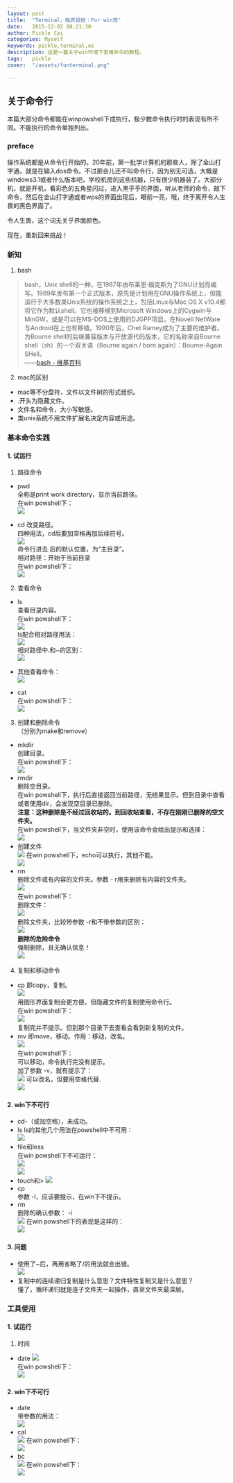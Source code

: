 ```yaml
---
layout: post  
title:  "Terminal，抛弃鼠标：For win党"  
date:   2015-12-02 08:21:30  
author: Pickle Cai  
categories: Myself  
keywords: pickle,terminal,os  
description: 这是一篇关于win环境下常用命令的教程。  
tags:	pickle   
cover:  "/assets/funterminal.png"  

---  
```


## 关于命令行  

本篇大部分命令都能在winpowshell下成执行，极少数命令执行时的表现有所不同。不能执行的命令单独列出。

### preface
操作系统都是从命令行开始的。20年前，第一批学计算机的那些人，除了金山打字通，就是在输入dos命令。不过那会儿还不叫命令行，因为别无可选，大概是windows3.1或者什么版本吧，学校机房的这些机器，只有很少机器装了。大部分机，就是开机，看彩色的五角星闪过，进入黑乎乎的界面，听从老师的命令，敲下命令，然后在金山打字通或者wps的界面出现后，眼前一亮，哦，终于离开令人生畏的黑色界面了。  

令人生畏，这个词无关乎界面颜色。  

现在，重新回来挑战！  

### 新知  

1. bash  
> bash，Unix shell的一种，在1987年由布莱恩·福克斯为了GNU计划而编写。1989年发布第一个正式版本，原先是计划用在GNU操作系统上，但能运行于大多数类Unix系统的操作系统之上，包括Linux与Mac OS X v10.4都将它作为默认shell。它也被移植到Microsoft Windows上的Cygwin与MinGW，或是可以在MS-DOS上使用的DJGPP项目。在Novell NetWare与Android在上也有移植。1990年后，Chet Ramey成为了主要的维护者。为Bourne shell的后继兼容版本与开放源代码版本，它的名称来自Bourne shell（sh）的一个双关语（Bourne again / born again）：Bourne-Again SHell。  
> ——[bash - 维基百科](https://zh.wikipedia.org/wiki/Bash)  

2. mac的区别  
 - mac等不分盘符，文件以文件树的形式组织。  
 - .开头为隐藏文件。  
 - 文件名和命令，大小写敏感。  
 - 类unix系统不用文件扩展名决定内容或用途。  

### 基本命令实践  

#### 1. 试运行  
1. 路径命令  
 - pwd  
全称是print work directory，显示当前路径。    
在win powshell下：  
![](http://i5.tietuku.com/2df0ef42dc0f0847.png)    
 
 - cd 
改变路径。  
四种用法，cd后要加空格再加后续符号。  
![](http://7xotr7.com1.z0.glb.clouddn.com/15-12-2/78500236.jpg)  
命令行进去 后的默认位置，为“主目录”。  
相对路径：开始于当前目录  
在win powshell下：  
![](http://7xotr7.com1.z0.glb.clouddn.com/15-12-2/32169051.jpg)    

2. 查看命令  
 - ls  
查看目录内容。  
在win powshell下：  
![](http://7xotr7.com1.z0.glb.clouddn.com/15-12-2/42389593.jpg)  
ls配合相对路径用法：  
![](http://7xotr7.com1.z0.glb.clouddn.com/15-12-2/98101821.jpg)  
相对路径中.和~的区别：  
![](http://7xotr7.com1.z0.glb.clouddn.com/15-12-2/14338391.jpg)  

 - 其他查看命令：  
![](http://7xotr7.com1.z0.glb.clouddn.com/15-12-2/49623554.jpg)
 - cat  
在win powshell下：  
![](http://7xotr7.com1.z0.glb.clouddn.com/15-12-2/61137155.jpg)  

3. 创建和删除命令  
（分别为make和remove）  
 - mkdir  
创建目录。  
在win powshell下：   
![](http://7xotr7.com1.z0.glb.clouddn.com/15-12-2/52003107.jpg)  
 - rmdir  
删除空目录。  
在win powshell下，执行后直接返回当前路径，无结果显示。但到目录中查看或者使用dir，会发现空目录已删除。  
**注意：这种删除是不经过回收站的。到回收站查看，不存在刚刚已删除的空文件夹。**  
在win powshell下，当文件夹非空时，使用该命令会给出提示和选择：  
![](http://7xotr7.com1.z0.glb.clouddn.com/15-12-2/16817198.jpg)  
 - 创建文件  
![](http://7xotr7.com1.z0.glb.clouddn.com/15-12-2/85279120.jpg)
在win powshell下，echo可以执行，其他不能。    
![](http://7xotr7.com1.z0.glb.clouddn.com/15-12-2/81321629.jpg)
 - rm  
删除文件或有内容的文件夹。参数 - r用来删除有内容的文件夹。    
![](http://7xotr7.com1.z0.glb.clouddn.com/15-12-2/25256439.jpg)  
在win powshell下：   
删除文件：  
![](http://7xotr7.com1.z0.glb.clouddn.com/15-12-2/18714824.jpg)  
删除文件夹，比较带参数 -r和不带参数的区别：  
![](http://7xotr7.com1.z0.glb.clouddn.com/15-12-2/24416488.jpg)  
**删除的危险命令**  
强制删除，且无确认信息！  
![](http://7xotr7.com1.z0.glb.clouddn.com/15-12-2/39814387.jpg)  

4. 复制和移动命令  
 - cp 
即copy，复制。  
![](http://7xotr7.com1.z0.glb.clouddn.com/15-12-2/62666702.jpg)  
用图形界面复制会更方便。但隐藏文件的复制使用命令行。    
在win powshell下：  
![](http://7xotr7.com1.z0.glb.clouddn.com/15-12-2/21724161.jpg)  
复制完并不提示。但到那个目录下去查看会看到新复制的文件。  
 - mv 
即move，移动。作用：移动，改名。    
![](http://7xotr7.com1.z0.glb.clouddn.com/15-12-2/2181154.jpg)  
在win powshell下：  
可以移动，命令执行完没有提示。  
加了参数 -v，就有提示了：  
![](http://7xotr7.com1.z0.glb.clouddn.com/15-12-2/62937300.jpg)
可以改名，但要用空格代替.  
![](http://7xotr7.com1.z0.glb.clouddn.com/15-12-2/88818743.jpg)

#### 2. win下不可行  
 - cd-（或加空格），未成功。    
 - ls
ls的其他几个用法在powshell中不可用：  
![](http://7xotr7.com1.z0.glb.clouddn.com/15-12-2/97114727.jpg)  
 - file和less  
在win powshell下不可运行：   
![](http://7xotr7.com1.z0.glb.clouddn.com/15-12-2/74601566.jpg)    
![](http://7xotr7.com1.z0.glb.clouddn.com/15-12-2/77121652.jpg)  
 - touch和> 
![](http://7xotr7.com1.z0.glb.clouddn.com/15-12-2/31363595.jpg)  
 - cp  
参数 -l，应该要提示，在win下不提示。  
 - rm  
删除的确认参数： -i  
![](http://7xotr7.com1.z0.glb.clouddn.com/15-12-2/34915702.jpg)
在win powshell下的表现是这样的：  
![](http://7xotr7.com1.z0.glb.clouddn.com/15-12-2/3558620.jpg)

#### 3. 问题  

 - 使用了~后，再用省略了/的用法就会出错。   
![](http://7xotr7.com1.z0.glb.clouddn.com/15-12-2/81854137.jpg)  
 - 复制中的连续递归复制是什么意思？文件特性复制又是什么意思？  
懂了，循环递归就是连子文件夹一起操作，直至文件夹最深层。  

### 工具使用  

#### 1. 试运行  
1. 时间  
 - date 
![](http://7xotr7.com1.z0.glb.clouddn.com/15-12-2/73325330.jpg)  
在win powshell下：   
![](http://7xotr7.com1.z0.glb.clouddn.com/15-12-2/52783349.jpg)

#### 2. win下不可行     
 - date  
带参数的用法：  
![](http://7xotr7.com1.z0.glb.clouddn.com/15-12-2/39777723.jpg)
 - cal  
![](http://7xotr7.com1.z0.glb.clouddn.com/15-12-2/3879752.jpg)
在win powshell下：   
![](http://7xotr7.com1.z0.glb.clouddn.com/15-12-2/62121380.jpg)  
 - bc   
![](http://7xotr7.com1.z0.glb.clouddn.com/15-12-2/68352055.jpg)
在win powshell下：  
![](http://7xotr7.com1.z0.glb.clouddn.com/15-12-2/13184512.jpg) 